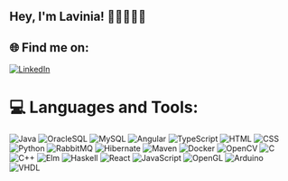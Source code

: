 <!--![](https://github.com/Lavg21/Lavg21/blob/main/header.gif) -->
## Hey, I'm Lavinia! 👋🏻👩🏻‍💻

## 🌐 Find me on:
[![LinkedIn](https://img.shields.io/badge/LinkedIn-%230077B5.svg?logo=linkedin&logoColor=white)](https://linkedin.com/in/lavinia-gavrilescu-47b624256) 

# 💻 Languages and Tools:
![Java](https://img.shields.io/badge/-Java-blueviolet) ![OracleSQL](https://img.shields.io/badge/-OracleSQL-salmon) ![MySQL](https://img.shields.io/badge/-MySQL-rosybrown) ![Angular](https://img.shields.io/badge/-Angular-blue) ![TypeScript](https://img.shields.io/badge/-TypeScript-red) ![HTML](https://img.shields.io/badge/-HTML-darkolivegreen) ![CSS](https://img.shields.io/badge/-CSS-seagreen) ![Python](https://img.shields.io/badge/-Python-royalblue) ![RabbitMQ](https://img.shields.io/badge/-RabbitMQ-#bdabc4) ![Hibernate](https://img.shields.io/badge/-Hibernate-#a6c3e3) ![Maven](https://img.shields.io/badge/-Maven-#78184a) ![Docker](https://img.shields.io/badge/-Docker-#6495ed) ![OpenCV](https://img.shields.io/badge/-OpenCV-#e9967a) ![C](https://img.shields.io/badge/C-orange) ![C++](https://img.shields.io/badge/-C++-greenyellow) ![Elm](https://img.shields.io/badge/-Elm-forestgreen) ![Haskell](https://img.shields.io/badge/-Haskell-pink) ![React](https://img.shields.io/badge/-React-purple) ![JavaScript](https://img.shields.io/badge/-JavaScript-palegreen) ![OpenGL](https://img.shields.io/badge/-OpenGL-darkred) ![Arduino](https://img.shields.io/badge/-Arduino-crimson) ![VHDL](https://img.shields.io/badge/-VHDL-darkslateblue)

<!-- ![](https://github.com/Lavg21/Lavg21/blob/main/giphy.webp) --?

# 📊 GitHub Stats:
<!--![](https://github-readme-stats.vercel.app/api?username=Lavg21&theme=nightowl&hide_border=false&include_all_commits=true&count_private=true)<br/> -->
<!-- ![](https://github-readme-stats.vercel.app/api/top-langs/?username=Lavg21&theme=nightowl&hide_border=false&include_all_commits=true&count_private=true&layout=compact) -->
<!--
---
[![](https://visitcount.itsvg.in/api?id=Lavg21&icon=8&color=6)](https://visitcount.itsvg.in) -->

<!-- Proudly created with GPRM ( https://gprm.itsvg.in ) -->
